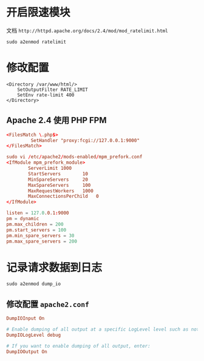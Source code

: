 # 开启限速模块
文档 `http://httpd.apache.org/docs/2.4/mod/mod_ratelimit.html`
```shell
sudo a2enmod ratelimit
```

# 修改配置
```shell
<Directory /var/www/html/>
    SetOutputFilter RATE_LIMIT
    SetEnv rate-limit 400 
</Directory>
```

## Apache 2.4 使用 PHP FPM
```conf
<FilesMatch \.php$>
         SetHandler "proxy:fcgi://127.0.0.1:9000"
</FilesMatch>
```

```conf
sudo vi /etc/apache2/mods-enabled/mpm_prefork.conf
<IfModule mpm_prefork_module>
        ServerLimit 1000
        StartServers        10
        MinSpareServers     20
        MaxSpareServers     100
        MaxRequestWorkers   1000
        MaxConnectionsPerChild   0
</IfModule>
```

```conf
listen = 127.0.0.1:9000
pm = dynamic
pm.max_children = 200
pm.start_servers = 100
pm.min_spare_servers = 30
pm.max_spare_servers = 200
```

# 记录请求数据到日志
```shell
sudo a2enmod dump_io
```

## 修改配置 `apache2.conf`
```conf
DumpIOInput On

# Enable dumping of all output at a specific LogLevel level such as notice or debug:
DumpIOLogLevel debug

# If you want to enable dumping of all output, enter:
DumpIOOutput On
```